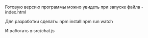 Готовую версию программы можно увидеть при запуске файла - index.html

Для разработки сделать:
npm install
npm run watch

И работать в src/chat.js
